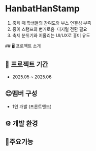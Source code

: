 # HanbatHanStamp
<ol>
  <li>축제 때 학생들의 참여도와 부스 연결성 부족</li>
  <li>종이 스탬프의 번거로움  디지털 전환 필요</li>
  <li>축제 분위기와 어울리는 UI/UX로 흥미 유도</li>
</ol>
## 🖥️ 프로젝트 소개

## 📅 프로젝트 기간
* 2025.05 ~ 2025.06

## 😊멤버 구성
* 1인 개발 (프론트엔드)

## ⚙️ 개발 환경

## 📌주요기능
